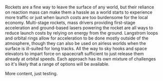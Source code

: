Rockets are a fine way to leave the surface of any world, but their reliance on reaction mass can make them a hassle as a world starts to experience more traffic or just when launch costs are too burdensome for the local economy. Multi-stage rockets, mass drivers providing first-stage acceleration and ground-based lasers powering the rocket are all ways to reduce launch costs by relying on energy from the ground. Langstrom loops and orbital rings allow for acceleration to be done mostly outside of the atmosphere, though they can also be used on airless worlds when the surface is ill-suited for long tracks. All the way to sky hooks and space elevators to impart force on spacecraft sufficient to just release them already at orbital speeds. Each approach has its own mixture of challenges so it's likely that a range of options will be available.
<!--more-->
More content, just testing.
